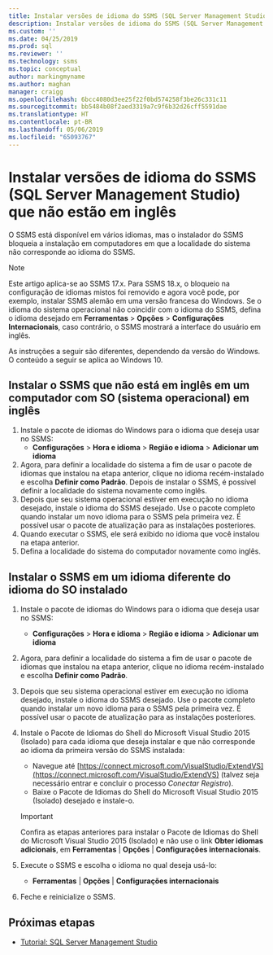 ```yaml
---
title: Instalar versões de idioma do SSMS (SQL Server Management Studio) que não estão em inglês | Microsoft Docs
description: Instalar versões de idioma do SSMS (SQL Server Management Studio) que não estão em inglês
ms.custom: ''
ms.date: 04/25/2019
ms.prod: sql
ms.reviewer: ''
ms.technology: ssms
ms.topic: conceptual
author: markingmyname
ms.author: maghan
manager: craigg
ms.openlocfilehash: 6bcc4080d3ee25f22f0bd574258f3be26c331c11
ms.sourcegitcommit: bb5484b08f2aed3319a7c9f6b32d26cff5591dae
ms.translationtype: HT
ms.contentlocale: pt-BR
ms.lasthandoff: 05/06/2019
ms.locfileid: "65093767"
---
```

# <a name="install-non-english-language-versions-of-sql-server-management-studio-ssms"></a>Instalar versões de idioma do SSMS (SQL Server Management Studio) que não estão em inglês 

O SSMS está disponível em vários idiomas, mas o instalador do SSMS bloqueia a instalação em computadores em que a localidade do sistema não corresponde ao idioma do SSMS.

> [!NOTE]
> Este artigo aplica-se ao SSMS 17.x. Para SSMS 18.x, o bloqueio na configuração de idiomas mistos foi removido e agora você pode, por exemplo, instalar SSMS alemão em uma versão francesa do Windows. Se o idioma do sistema operacional não coincidir com o idioma do SSMS, defina o idioma desejado em **Ferramentas** > **Opções** > **Configurações Internacionais**, caso contrário, o SSMS mostrará a interface do usuário em inglês.

As instruções a seguir são diferentes, dependendo da versão do Windows. O conteúdo a seguir se aplica ao Windows 10.

## <a name="install-non-english-ssms-on-a-computer-running-an-english-operating-system-os"></a>Instalar o SSMS que não está em inglês em um computador com SO (sistema operacional) em inglês

1. Instale o pacote de idiomas do Windows para o idioma que deseja usar no SSMS:
   - **Configurações** > **Hora e idioma** > **Região e idioma** > **Adicionar um idioma**
2. Agora, para definir a localidade do sistema a fim de usar o pacote de idiomas que instalou na etapa anterior, clique no idioma recém-instalado e escolha **Definir como Padrão**. Depois de instalar o SSMS, é possível definir a localidade do sistema novamente como inglês.
3. Depois que seu sistema operacional estiver em execução no idioma desejado, instale o idioma do SSMS desejado. Use o pacote completo quando instalar um novo idioma para o SSMS pela primeira vez. É possível usar o pacote de atualização para as instalações posteriores.
4. Quando executar o SSMS, ele será exibido no idioma que você instalou na etapa anterior.
5. Defina a localidade do sistema do computador novamente como inglês.

## <a name="install-ssms-in-a-language-other-than-the-language-of-the-installed-os"></a>Instalar o SSMS em um idioma diferente do idioma do SO instalado

1. Instale o pacote de idiomas do Windows para o idioma que deseja usar no SSMS:
   - **Configurações** > **Hora e idioma** > **Região e idioma** > **Adicionar um idioma**
2. Agora, para definir a localidade do sistema a fim de usar o pacote de idiomas que instalou na etapa anterior, clique no idioma recém-instalado e escolha **Definir como Padrão**.
3. Depois que seu sistema operacional estiver em execução no idioma desejado, instale o idioma do SSMS desejado. Use o pacote completo quando instalar um novo idioma para o SSMS pela primeira vez. É possível usar o pacote de atualização para as instalações posteriores.
4. Instale o Pacote de Idiomas do Shell do Microsoft Visual Studio 2015 (Isolado) para cada idioma que deseja instalar e que não corresponde ao idioma da primeira versão do SSMS instalada:
   - Navegue até [https://connect.microsoft.com/VisualStudio/ExtendVS](https://connect.microsoft.com/VisualStudio/ExtendVS) (talvez seja necessário entrar e concluir o processo *Conectar Registro*).
   - Baixe o Pacote de Idiomas do Shell do Microsoft Visual Studio 2015 (Isolado) desejado e instale-o.

   > [!IMPORTANT]
   > Confira as etapas anteriores para instalar o Pacote de Idiomas do Shell do Microsoft Visual Studio 2015 (Isolado) e não use o link **Obter idiomas adicionais**, em **Ferramentas** | **Opções** | **Configurações internacionais**.

5. Execute o SSMS e escolha o idioma no qual deseja usá-lo:
   - **Ferramentas** | **Opções** | **Configurações internacionais**
6. Feche e reinicialize o SSMS.

## <a name="next-steps"></a>Próximas etapas

- [Tutorial: SQL Server Management Studio](https://docs.microsoft.com/sql/ssms/tutorials/tutorial-sql-server-management-studio)
